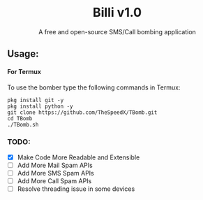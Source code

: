 <h1 align="center">
  <br>
  
  <br>
  Billi v1.0
  <br>
</h1>


<p align="center">A free and open-source SMS/Call bombing application</p>


## Usage:

#### For Termux

To use the bomber type the following commands in Termux:
```shell script
pkg install git -y 
pkg install python -y 
git clone https://github.com/TheSpeedX/TBomb.git
cd TBomb
./TBomb.sh
```

### TODO:

- [x] Make Code More Readable and Extensible
- [ ] Add More Mail Spam APIs
- [ ] Add More SMS Spam APIs
- [ ] Add More Call Spam APIs
- [ ] Resolve threading issue in some devices
